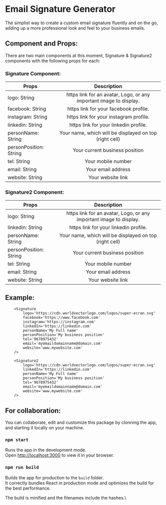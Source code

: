 # Email Signature Generator

The simplist way to create a custom email signature fluently and on the go, adding up a more professional look and feel to your business emails.

## Component and Props:

There are two main components at this moment, Signature & Signature2 components with the following props for each:

### Signature Component:

| Props                  |                            Description                             |
| ---------------------- | :----------------------------------------------------------------: |
| logo: String           | https link for an avatar, Logo, or any important image to display. |
| facebook: String       |               https link for your facebook profile.                |
| instagram: String      |               https link for your instagram profile.               |
| linkedin: String       |               https link for your linkedin profile.                |
| personName: String     |       Your name, which will be displayed on top (right cell)       |
| personPosition: String |                   Your current business position                   |
| tel: String            |                         Your mobile number                         |
| email: String          |                         Your email address                         |
| website: String        |                         Your website link                          |

### Signature2 Component:

| Props                  |                            Description                             |
| ---------------------- | :----------------------------------------------------------------: |
| logo: String           | https link for an avatar, Logo, or any important image to display. |
| linkedin: String       |               https link for your linkedin profile.                |
| personName: String     |       Your name, which will be displayed on top (right cell)       |
| personPosition: String |                   Your current business position                   |
| tel: String            |                         Your mobile number                         |
| email: String          |                         Your email address                         |
| website: String        |                         Your website link                          |

## Example:

```
	<Signature
		logo='https://cdn.worldvectorlogo.com/logos/super-ecran.svg'
		facebook='https://www.facebook.com'
		instagram='https://instagram.com'
		linkedIn='https://linkedin.com'
		personName='My Full name'
		personPosition='My business position'
		tel='9678975432'
		email='myemaildomainname@domain.com'
		website='www.mywebsite.com'
	/>

	<Signature2
		logo='https://cdn.worldvectorlogo.com/logos/super-ecran.svg'
		linkedIn='https://linkedin.com'
		personName='My Full name'
		personPosition='My business position'
		tel='9678975432'
		email='myemaildomainname@domain.com'
		website='www.mywebsite.com'
	/>
```

## For collaboration:

You can collaborate, edit and customize this package by clonning the app, and starting it locally on your machine.

### `npm start`

Runs the app in the development mode.\
Open [http://localhost:3000](http://localhost:3000) to view it in your browser.

### `npm run build`

Builds the app for production to the `build` folder.\
It correctly bundles React in production mode and optimizes the build for the best performance.

The build is minified and the filenames include the hashes.\
